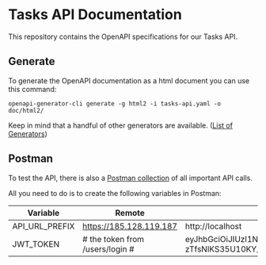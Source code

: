 # Tasks API Documentation

This repository contains the OpenAPI specifications for our Tasks API.

## Generate

To generate the OpenAPI documentation as a html document you can use this command:

```
openapi-generator-cli generate -g html2 -i tasks-api.yaml -o doc/html2/
```

Keep in mind that a handful of other generators are available. ([List of Generators](https://openapi-generator.tech/docs/generators/))

## Postman

To test the API, there is also a [Postman collection](./tasks-api-postman-collection.json) of all important API calls.

All you need to do is to create the following variables in Postman:

| Variable       | Remote                          | Local                                                                                               |
|----------------|---------------------------------|-----------------------------------------------------------------------------------------------------|
| API_URL_PREFIX | https://185.128.119.187         | http://localhost                                                                                   |
| JWT_TOKEN      | # the token from /users/login # | eyJhbGciOiJIUzI1NiIsInR5cCI6IkpXVCJ9.eyJ1c2VyX2lkIjoxfQ.7_mY-zTfsNlKS35U10KY_zJdNbZkR1DkhCXfJSKHRgk |
